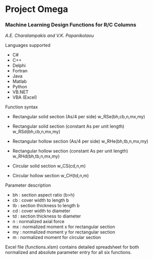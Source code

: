# Project Omega
### Machine Learning Design Functions for R/C Columns

*A.E. Charalampakis and V.K. Papanikolaou*

Languages supported

- C#
- C++
- Delphi
- Fortran
- Java
- Matlab
- Python
- VB.NET
- VBA (Excel)

Function syntax

- Rectangular solid section (As/4 per side)
  w_RSe(bh,cb,n,mx,my)

- Rectangular solid section (constant As per unit length)
  w_RSd(bh,cb,n,mx,my)
  
- Rectangular hollow section (As/4 per side)
  w_RHe(bh,tb,n,mx,my)
  
- Rectangular hollow section (constant As per unit length)
  w_RHd(bh,tb,n,mx,my)
  
- Circular solid section
  w_CS(cd,n,m)

- Circular hollow section
  w_CH(td,n,m)

Parameter description

- bh : section aspect ratio (b>h)
- cb : cover width to length b
- tb : section thickness to length b
- cd : cover width to diameter
- td : section thickness to diameter
- n  : normalized axial force
- mx : normalized moment x for rectangular section
- my : normalized moment y for rectangular section
- m  : normalized moment for circular section 

Excel file (functions.xlsm) contains detailed spreadsheet for both
normalized and absolute parameter entry for all six functions.
